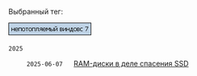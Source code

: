 Выбранный тег:

![Screenshot](tag_win7.png)

`2025`

&emsp;  &emsp; `2025-06-07` &emsp; [RAM-диски в деле спасения SSD](../../../data/2025/2025-06-07-ram-disk) 